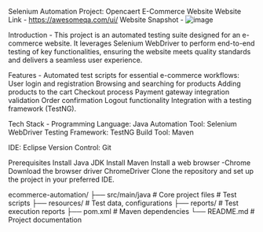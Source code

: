 Selenium Automation Project: Opencaert E-Commerce Website
Website Link - https://awesomeqa.com/ui/
Website Snapshot -
![image](https://github.com/user-attachments/assets/f6373c68-5c29-4cb2-96a6-1798166a6201)


Introduction -
This project is an automated testing suite designed for an e-commerce website. It leverages Selenium WebDriver to perform end-to-end testing of key functionalities, ensuring the website meets quality standards and delivers a seamless user experience.

Features - 
Automated test scripts for essential e-commerce workflows:
User login and registration
Browsing and searching for products
Adding products to the cart
Checkout process
Payment gateway integration validation
Order confirmation
Logout functionality
Integration with a testing framework (TestNG).

Tech Stack - 
Programming Language: Java 
Automation Tool: Selenium WebDriver
Testing Framework: TestNG
Build Tool: Maven

IDE: Eclipse
Version Control: Git

Prerequisites
Install Java JDK 
Install Maven 
Install a web browser -Chrome
Download the  browser driver ChromeDriver
Clone the repository and set up the project in your preferred IDE.

ecommerce-automation/
├── src/main/java    # Core project files # Test scripts
├── resources/       # Test data, configurations
├── reports/         # Test execution reports
├── pom.xml          # Maven dependencies
└── README.md        # Project documentation

